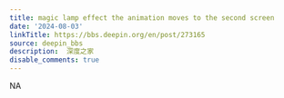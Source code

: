 ```yaml
---
title: magic lamp effect the animation moves to the second screen
date: '2024-08-03'
linkTitle: https://bbs.deepin.org/en/post/273165
source: deepin_bbs
description:  深度之家 
disable_comments: true
---
```

NA
